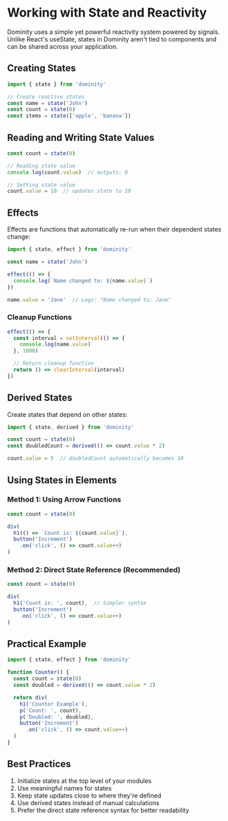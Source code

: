 # Working with State and Reactivity

Dominity uses a simple yet powerful reactivity system powered by signals. Unlike React's useState, states in Dominity aren't tied to components and can be shared across your application.

## Creating States

```javascript
import { state } from 'dominity'

// Create reactive states
const name = state('John')
const count = state(0)
const items = state(['apple', 'banana'])
```

## Reading and Writing State Values

```javascript
const count = state(0)

// Reading state value
console.log(count.value)  // outputs: 0

// Setting state value
count.value = 10  // updates state to 10
```

## Effects

Effects are functions that automatically re-run when their dependent states change:

```javascript
import { state, effect } from 'dominity'

const name = state('John')

effect(() => {
  console.log(`Name changed to: ${name.value}`)
})

name.value = 'Jane'  // Logs: "Name changed to: Jane"
```

### Cleanup Functions

```javascript
effect(() => {
  const interval = setInterval(() => {
    console.log(name.value)
  }, 1000)

  // Return cleanup function
  return () => clearInterval(interval)
})
```

## Derived States

Create states that depend on other states:

```javascript
import { state, derived } from 'dominity'

const count = state(0)
const doubledCount = derived(() => count.value * 2)

count.value = 5  // doubledCount automatically becomes 10
```

## Using States in Elements

### Method 1: Using Arrow Functions

```javascript
const count = state(0)

div(
  h1(() => `Count is: ${count.value}`),
  button('Increment')
    .on('click', () => count.value++)
)
```

### Method 2: Direct State Reference (Recommended)

```javascript
const count = state(0)

div(
  h1('Count is: ', count),  // Simpler syntax
  button('Increment')
    .on('click', () => count.value++)
)
```

## Practical Example

```javascript
import { state, effect } from 'dominity'

function Counter() {
  const count = state(0)
  const doubled = derived(() => count.value * 2)

  return div(
    h1('Counter Example'),
    p('Count: ', count),
    p('Doubled: ', doubled),
    button('Increment')
      .on('click', () => count.value++)
  )
}
```

## Best Practices

1. Initialize states at the top level of your modules
2. Use meaningful names for states
3. Keep state updates close to where they're defined
4. Use derived states instead of manual calculations
5. Prefer the direct state reference syntax for better readability